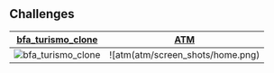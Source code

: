 # 

## Challenges



|[bfa_turismo_clone](bfa_turismo_clone)|[ATM](atm)|
|:-:|:-:|
|![bfa_turismo_clone](bfa_turismo_clone/screen_shots/01gif.gif)|![atm(atm/screen_shots/home.png)|
